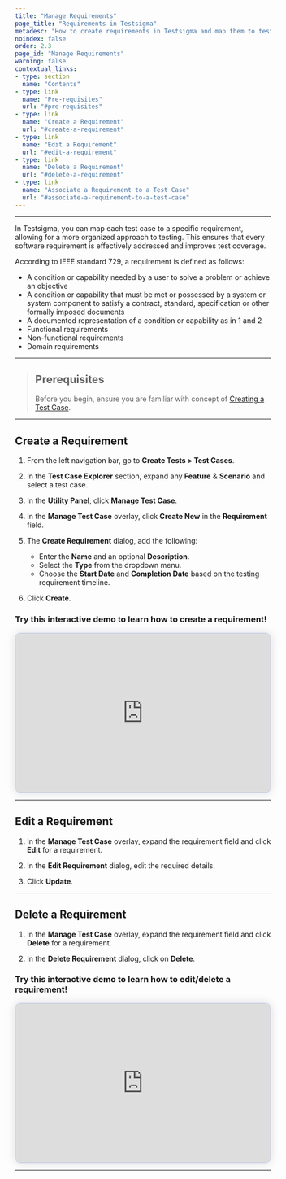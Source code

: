 ```yaml
---
title: "Manage Requirements"
page_title: "Requirements in Testsigma"
metadesc: "How to create requirements in Testsigma and map them to test cases."
noindex: false
order: 2.3
page_id: "Manage Requirements"
warning: false
contextual_links:
- type: section
  name: "Contents"
- type: link
  name: "Pre-requisites"
  url: "#pre-requisites"
- type: link
  name: "Create a Requirement"
  url: "#create-a-requirement"
- type: link
  name: "Edit a Requirement"
  url: "#edit-a-requirement"
- type: link
  name: "Delete a Requirement"
  url: "#delete-a-requirement"
- type: link
  name: "Associate a Requirement to a Test Case"
  url: "#associate-a-requirement-to-a-test-case"
---
```


---

In Testsigma, you can map each test case to a specific requirement, allowing for a more organized approach to testing. This ensures that every software requirement is effectively addressed and improves test coverage.

According to IEEE standard 729, a requirement is defined as follows:

* A condition or capability needed by a user to solve a problem or achieve an objective
* A condition or capability that must be met or possessed by a system or system component to satisfy a contract, standard, specification or other formally imposed documents
* A documented representation of a condition or capability as in 1 and 2
* Functional requirements
* Non-functional requirements
* Domain requirements


---

> ## **Prerequisites**
> 
> Before you begin, ensure you are familiar with concept of [Creating a Test Case](https://testsigma.com/docs/test-cases/manage/add-edit-delete/).

---

## **Create a Requirement**

1. From the left navigation bar, go to **Create Tests > Test Cases**.

2. In the **Test Case Explorer** section, expand any **Feature** & **Scenario** and select a test case.

3. In the **Utility Panel**, click **Manage Test Case**.

4. In the **Manage Test Case** overlay, click **Create New** in the **Requirement** field.

5. The **Create Requirement** dialog, add the following:
   -  Enter the **Name** and an optional **Description**.
   -  Select the **Type** from the dropdown menu.
   -  Choose the **Start Date** and **Completion Date** based on the testing requirement timeline.

6. Click **Create**. 


### **Try this interactive demo to learn how to create a requirement!**

<div>
  <script async src="https://js.storylane.io/js/v2/storylane.js"></script>
  <div class="sl-embed" style="position:relative;padding-bottom:calc(57.41% + 25px);width:100%;height:0;transform:scale(1)">
    <iframe loading="lazy" class="sl-demo" src="https://app.storylane.io/demo/krghgmwx7gxp?embed=inline" name="sl-embed" allow="fullscreen" allowfullscreen style="position:absolute;top:0;left:0;width:100%!important;height:100%!important;border:1px solid rgba(63,95,172,0.35);box-shadow: 0px 0px 18px rgba(26, 19, 72, 0.15);border-radius:10px;box-sizing:border-box;"></iframe>
  </div>
</div>

---


## **Edit a Requirement**

1. In the **Manage Test Case** overlay, expand the requirement field and click **Edit** for a requirement.

2. In the **Edit Requirement** dialog, edit the required details.

3. Click **Update**.

---

## **Delete a Requirement**


1. In the **Manage Test Case** overlay, expand the requirement field and click **Delete** for a requirement. 

2. In the **Delete Requirement** dialog, click on **Delete**. 


### **Try this interactive demo to learn how to edit/delete a requirement!**

<div>
  <script async src="https://js.storylane.io/js/v2/storylane.js"></script>
  <div class="sl-embed" style="position:relative;padding-bottom:calc(57.41% + 25px);width:100%;height:0;transform:scale(1)">
    <iframe loading="lazy" class="sl-demo" src="https://app.storylane.io/demo/gakp0dmh8kjx?embed=inline" name="sl-embed" allow="fullscreen" allowfullscreen style="position:absolute;top:0;left:0;width:100%!important;height:100%!important;border:1px solid rgba(63,95,172,0.35);box-shadow: 0px 0px 18px rgba(26, 19, 72, 0.15);border-radius:10px;box-sizing:border-box;"></iframe>
  </div>
</div>


---